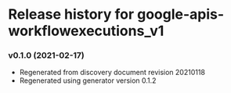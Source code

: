 # Release history for google-apis-workflowexecutions_v1

### v0.1.0 (2021-02-17)

* Regenerated from discovery document revision 20210118
* Regenerated using generator version 0.1.2

